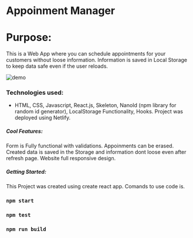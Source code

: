 # Appoinment Manager
# Purpose:

This is a Web App where you can schedule appointments for your customers without loose information. Information is saved in Local Storage to keep data safe even if the user reloads.

![demo](https://media.giphy.com/media/28LAkmRya7tU3kl0q8/giphy.gif)

### Technologies used:
- HTML, CSS, Javascript, React.js, Skeleton, NanoId (npm library for random id generator), LocalStorage Functionality, Hooks. Project was deployed using Netlify.

##### Cool Features:

Form is Fully functional with validations. Appoinments can be erased. 
Created data is saved in the Storage and information dont loose even after refresh page.
Website full responsive design.

##### Getting Started:

This Project was created using create react app. Comands to use code is.

### `npm start`
### `npm test`
### `npm run build`
